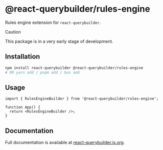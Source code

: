 # @react-querybuilder/rules-engine

Rules engine extension for `react-querybuilder`.

> [!CAUTION]
>
> This package is in a very early stage of development.

## Installation

```bash
npm install react-querybuilder @react-querybuilder/rules-engine
# OR yarn add / pnpm add / bun add
```

## Usage

```tsx
import { RulesEngineBuilder } from '@react-querybuilder/rules-engine';

function App() {
  return <RulesEngineBuilder />;
}
```

## Documentation

Full documentation is available at [react-querybuilder.js.org](https://react-querybuilder.js.org/).
